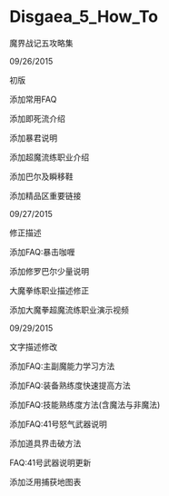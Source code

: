 # Disgaea_5_How_To

魔界战记五攻略集

09/26/2015

初版

添加常用FAQ

添加即死流介绍

添加暴君说明

添加超魔流练职业介绍

添加巴尔及瞬移鞋

添加精品区重要链接

09/27/2015

修正描述

添加FAQ:暴击咖喱

添加修罗巴尔少量说明

大魔拳练职业描述修正

添加大魔拳超魔流练职业演示视频

09/29/2015

文字描述修改

添加FAQ:主副魔能力学习方法

添加FAQ:装备熟练度快速提高方法

添加FAQ:技能熟练度方法(含魔法与非魔法)

添加FAQ:41号怒气武器说明

添加道具界击破方法

FAQ:41号武器说明更新

添加泛用捕获地图表
